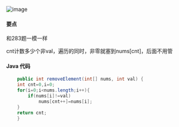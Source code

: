 
![image](http://ww2.sinaimg.cn/large/a5812295gw1f81jafzya0j20i806edfz.jpg)

#### 要点
和283题一模一样

cnt计数多少个非val，遍历的同时，非零就塞到nums[cnt]，后面不用管
#### Java 代码
```Java
    public int removeElement(int[] nums, int val) {
	int cnt=0,i=0;
	for(i=0;i<nums.length;i++){
		if(nums[i]!=val)
			nums[cnt++]=nums[i];
	}
	return cnt;
    }
```
